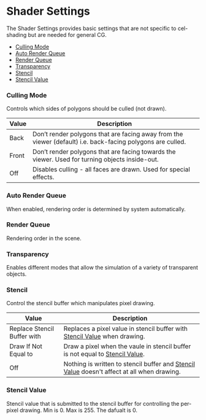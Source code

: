 # Shader Settings

The Shader Settings provides basic settings that are not specific to  cel-shading but are needed for general CG.

- [Culling Mode](#culling-Mode)
- [Auto Render Queue](#auto-render-queue)
- [Render Queue](#render-queue)
- [Transparency](#transparency)
- [Stencil](#stencil)
- [Stencil Value](#stencil-value)

### Culling Mode
Controls which sides of polygons should be culled (not drawn).

|  Value   |  Description  | 
| ---- | ---- | 
|  Back   |  Don’t render polygons that are facing away from the viewer (default) i.e. back-facing polygons are culled.  |
|  Front  | Don’t render polygons that are facing towards the viewer. Used for turning objects inside-out. |
|  Off  |  Disables culling - all faces are drawn. Used for special effects. |

### Auto Render Queue
When enabled, rendering order is determined by system automatically.

### Render Queue
Rendering order in the scene.

### Transparency
Enables different modes that allow the simulation of a variety of transparent objects.

### Stencil
Control the stencil buffer which manipulates pixel drawing.

|  Value   |  Description  | 
| ---- | ---- | 
|  Replace Stencil Buffer with  | Replaces a pixel value in stencil buffer with [Stencil Value](#stencil-value) when drawing.|
|  Draw If Not Equal to  | Draw a pixel when the vaule in stencil buffer is not equal to [Stencil Value](#stencil-value).|
|  Off  |  Nothing is written to stencil buffer and [Stencil Value](#stencil-value) doesn't affect at all when drawing.|

### Stencil Value
Stencil value that is submitted to the stencil buffer for controlling the per-pixel drawing. Min is 0. Max is 255. The dafualt is 0.